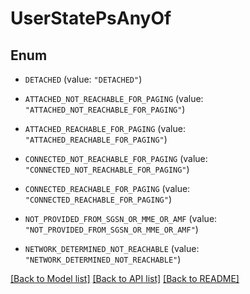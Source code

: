 # UserStatePsAnyOf

## Enum


* `DETACHED` (value: `"DETACHED"`)

* `ATTACHED_NOT_REACHABLE_FOR_PAGING` (value: `"ATTACHED_NOT_REACHABLE_FOR_PAGING"`)

* `ATTACHED_REACHABLE_FOR_PAGING` (value: `"ATTACHED_REACHABLE_FOR_PAGING"`)

* `CONNECTED_NOT_REACHABLE_FOR_PAGING` (value: `"CONNECTED_NOT_REACHABLE_FOR_PAGING"`)

* `CONNECTED_REACHABLE_FOR_PAGING` (value: `"CONNECTED_REACHABLE_FOR_PAGING"`)

* `NOT_PROVIDED_FROM_SGSN_OR_MME_OR_AMF` (value: `"NOT_PROVIDED_FROM_SGSN_OR_MME_OR_AMF"`)

* `NETWORK_DETERMINED_NOT_REACHABLE` (value: `"NETWORK_DETERMINED_NOT_REACHABLE"`)


[[Back to Model list]](../README.md#documentation-for-models) [[Back to API list]](../README.md#documentation-for-api-endpoints) [[Back to README]](../README.md)


